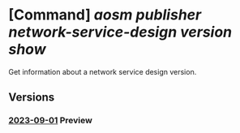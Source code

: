 # [Command] _aosm publisher network-service-design version show_

Get information about a network service design version.

## Versions

### [2023-09-01](/Resources/mgmt-plane/L3N1YnNjcmlwdGlvbnMve30vcmVzb3VyY2Vncm91cHMve30vcHJvdmlkZXJzL21pY3Jvc29mdC5oeWJyaWRuZXR3b3JrL3B1Ymxpc2hlcnMve30vbmV0d29ya3NlcnZpY2VkZXNpZ25ncm91cHMve30vbmV0d29ya3NlcnZpY2VkZXNpZ252ZXJzaW9ucy97fQ==/2023-09-01.xml) **Preview**

<!-- mgmt-plane /subscriptions/{}/resourcegroups/{}/providers/microsoft.hybridnetwork/publishers/{}/networkservicedesigngroups/{}/networkservicedesignversions/{} 2023-09-01 -->
